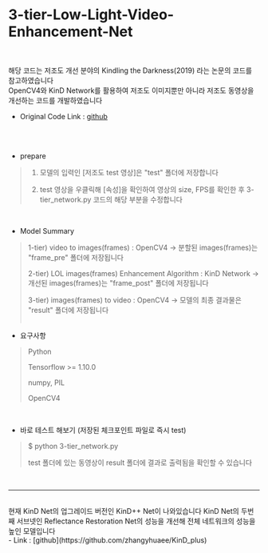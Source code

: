 # 3-tier-Low-Light-Video-Enhancement-Net
<br>

해당 코드는 저조도 개선 분야의 Kindling the Darkness(2019) 라는 논문의 코드를 참고하였습니다 <br>
OpenCV4와 KinD Network를 활용하여 저조도 이미지뿐만 아니라 저조도 동영상을 개선하는 코드를 개발하였습니다 <br>
- Original Code Link : [github](https://github.com/zhangyhuaee/KinD)

<br><br>

* prepare <br>
> 1) 모델의 입력인 [저조도 test 영상]은 "test" 폴더에 저장합니다 
>
> 2) test 영상을 우클릭해 [속성]을 확인하여 영상의 size, FPS를 확인한 후 3-tier_network.py 코드의 해당 부분을 수정합니다 
<br>

* Model Summary <br>
> 1-tier) video to images(frames) : OpenCV4 -> 분할된 images(frames)는 "frame_pre" 폴더에 저장됩니다 
>
> 2-tier) LOL images(frames) Enhancement Algorithm : KinD Network -> 개선된 images(frames)는 "frame_post" 폴더에 저장됩니다 
>
> 3-tier) images(frames) to video : OpenCV4 -> 모델의 최종 결과물은 "result" 폴더에 저장됩니다 
<br><br>

* 요구사항
> Python
>
> Tensorflow >= 1.10.0
>
> numpy, PIL
>
> OpenCV4
<br>

* 바로 테스트 해보기 (저장된 체크포인트 파일로 즉시 test)
> $ python 3-tier_network.py
> 
> test 폴더에 있는 동영상이 result 폴더에 결과로 출력됨을 확인할 수 있습니다
<br>

---- 
<br>
현재 KinD Net의 업그레이드 버전인 KinD++ Net이 나와있습니다
KinD Net의 두번째 서브넷인 Reflectance Restoration Net의 성능을 개선해 전체 네트워크의 성능을 높인 모델입니다 <br>
- Link : [github](https://github.com/zhangyhuaee/KinD_plus)
